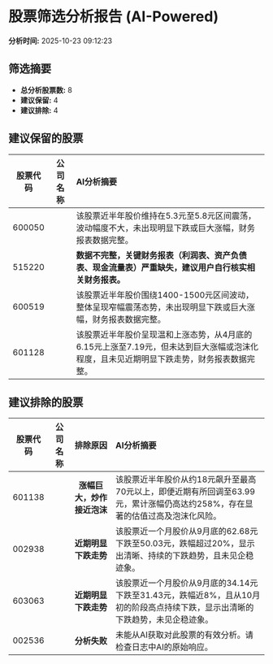# 股票筛选分析报告 (AI-Powered)

**分析时间:** 2025-10-23 09:12:23

## 筛选摘要

- **总分析股票数:** 8
- **建议保留:** 4
- **建议排除:** 4

## 建议保留的股票

| 股票代码 | 公司名称 | AI分析摘要 |
|:---:|:---:|:---|
| 600050 |  | 该股票近半年股价维持在5.3元至5.8元区间震荡，波动幅度不大，未出现明显下跌或巨大涨幅，财务报表数据完整。 |
| 515220 |  | **数据不完整，关键财务报表（利润表、资产负债表、现金流量表）严重缺失，建议用户自行核实相关财务报表。** |
| 600519 |  | 该股票近半年股价围绕1400-1500元区间波动，整体呈现窄幅震荡态势，未出现明显下跌或巨大涨幅，财务报表数据完整。 |
| 601128 |  | 该股票近半年股价呈现温和上涨态势，从4月底的6.15元上涨至7.19元，但未达到巨大涨幅或泡沫化程度，且未见近期明显下跌走势，财务报表数据完整。 |

## 建议排除的股票

| 股票代码 | 公司名称 | 排除原因 | AI分析摘要 |
|:---:|:---:|:---:|:---|
| 601138 |  | **涨幅巨大，炒作接近泡沫** | 该股票近半年股价从约18元飙升至最高70元以上，即便近期有所回调至63.99元，累计涨幅仍高达约258%，存在显著的估值过高及泡沫化风险。 |
| 002938 |  | **近期明显下跌走势** | 该股票近一个月股价从9月底的62.68元下跌至50.03元，跌幅超过20%，显示出清晰、持续的下跌趋势，且未见企稳迹象。 |
| 603063 |  | **近期明显下跌走势** | 该股票近一个月股价从9月底的34.14元下跌至31.43元，跌幅近8%，且从10月初的阶段高点持续下跌，显示出清晰的下跌趋势，未见企稳迹象。 |
| 002536 |  | **分析失败** | 未能从AI获取对此股票的有效分析。请检查日志中AI的原始响应。 |
